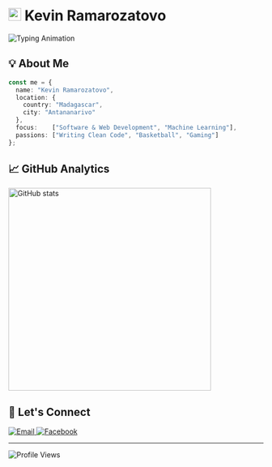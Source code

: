 <h1>
    <img src="https://raw.githubusercontent.com/Tarikul-Islam-Anik/Animated-Fluent-Emojis/master/Emojis/Hand%20gestures/Waving%20Hand.png" alt="Waving Hand" width="25" height="25" />
    Kevin Ramarozatovo
</h1>

![Typing Animation](https://readme-typing-svg.demolab.com?font=Inter&weight=600&size=24&duration=3000&pause=1000&color=2C87FF&vCenter=true&width=500&lines=Software+Developer+%26+Tech+Enthusiast;Continuous+Learner+%F0%9F%9A%80;Problem+Solver+%26+Code+Craftsman)

## 💡 About Me

```typescript
const me = {
  name: "Kevin Ramarozatovo",
  location: {
    country: "Madagascar",
    city: "Antananarivo"
  },
  focus:    ["Software & Web Development", "Machine Learning"],
  passions: ["Writing Clean Code", "Basketball", "Gaming"]
};
```

## 📈 GitHub Analytics

<picture>
    <source 
        media="(prefers-color-scheme: dark)" 
        srcset="https://github-readme-stats.vercel.app/api?username=Kevin-rm&show_icons=true&theme=github_dark&hide_border=true&bg_color=0D1117&title_color=2C87FF&icon_color=2C87FF"
    />
    <img 
        src="https://github-readme-stats.vercel.app/api?username=Kevin-rm&show_icons=true&theme=default"
        alt="GitHub stats" 
        width="400" 
    />
</picture>

## 🤝 Let's Connect

<div>
    <a href="mailto:kevin.ramarozatovo@gmail.com">
        <img src="https://img.shields.io/badge/Email-D14836?style=for-the-badge&logo=gmail&logoColor=white" alt="Email"/>
    </a>
    <a href="https://facebook.com/kevin.ramaro.3/">
        <img src="https://img.shields.io/badge/Facebook-1877F2?style=for-the-badge&logo=facebook&logoColor=white" alt="Facebook"/>
    </a>
</div>

---

<img src="https://komarev.com/ghpvc/?username=Kevin-rm&color=2C87FF&style=for-the-badge" alt="Profile Views"/>
